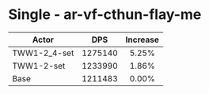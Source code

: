 # Single - ar-vf-cthun-flay-me
| Actor | DPS | Increase |
|---|:---:|:---:|
|TWW1-2_4-set|1275140|5.25%|
|TWW1-2-set|1233990|1.86%|
|Base|1211483|0.00%|
